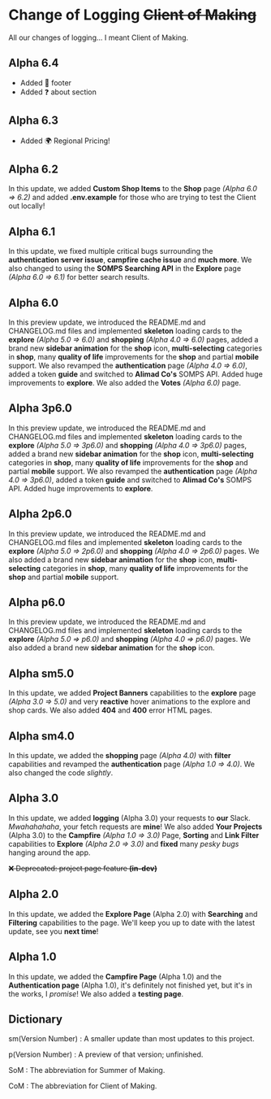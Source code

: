 # Change of Logging ~~Client of Making~~

All our changes of logging... I meant Client of Making.

## Alpha 6.4

- Added 🦶 footer
- Added ❓ about section

## Alpha 6.3

- Added 🌍 Regional Pricing!

## Alpha 6.2

In this update, we added **Custom Shop Items** to the **Shop** page _(Alpha 6.0 => 6.2)_ and added **.env.example** for those who are trying to test the Client out locally!

## Alpha 6.1

In this update, we fixed multiple critical bugs surrounding the **authentication server issue**, **campfire cache issue** and **much more**. We also changed to using the **SOMPS Searching API** in the **Explore** page _(Alpha 6.0 => 6.1)_ for better search results.

## Alpha 6.0

In this preview update, we introduced the README.md and CHANGELOG.md files and implemented **skeleton** loading cards to the **explore** _(Alpha 5.0 => 6.0)_ and **shopping** _(Alpha 4.0 => 6.0)_ pages, added a brand new **sidebar animation** for the **shop** icon, **multi-selecting** categories in **shop**, many **quality of life** improvements for the **shop** and partial **mobile** support. We also revamped the **authentication** page _(Alpha 4.0 => 6.0)_, added a token **guide** and switched to **Alimad Co's** SOMPS API. Added huge improvements to **explore**. We also added the **Votes** _(Alpha 6.0)_ page.

## Alpha 3p6.0

In this preview update, we introduced the README.md and CHANGELOG.md files and implemented **skeleton** loading cards to the **explore** _(Alpha 5.0 => 3p6.0)_ and **shopping** _(Alpha 4.0 => 3p6.0)_ pages, added a brand new **sidebar animation** for the **shop** icon, **multi-selecting** categories in **shop**, many **quality of life** improvements for the **shop** and partial **mobile** support. We also revamped the **authentication** page _(Alpha 4.0 => 3p6.0)_, added a token **guide** and switched to **Alimad Co's** SOMPS API. Added huge improvements to **explore**.

## Alpha 2p6.0

In this preview update, we introduced the README.md and CHANGELOG.md files and implemented **skeleton** loading cards to the **explore** _(Alpha 5.0 => 2p6.0)_ and **shopping** _(Alpha 4.0 => 2p6.0)_ pages. We also added a brand new **sidebar animation** for the **shop** icon, **multi-selecting** categories in **shop**, many **quality of life** improvements for the **shop** and partial **mobile** support.

## Alpha p6.0

In this preview update, we introduced the README.md and CHANGELOG.md files and implemented **skeleton** loading cards to the **explore** _(Alpha 5.0 => p6.0)_ and **shopping** _(Alpha 4.0 => p6.0)_ pages. We also added a brand new **sidebar animation** for the **shop** icon.

## Alpha sm5.0

In this update, we added **Project Banners** capabilities to the **explore** page _(Alpha 3.0 => 5.0)_ and very **reactive** hover animations to the explore and shop cards. We also added **404** and **400** error HTML pages.

## Alpha sm4.0

In this update, we added the **shopping** page _(Alpha 4.0)_ with **filter** capabilities and revamped the **authentication** page _(Alpha 1.0 => 4.0)_. We also changed the code _slightly_.

## Alpha 3.0

In this update, we added **logging** (Alpha 3.0) your requests to **our** Slack. _Mwahahahaha_, your fetch requests are **mine**! We also added **Your Projects** (Alpha 3.0) to the **Campfire** _(Alpha 1.0 => 3.0)_ Page, **Sorting** and **Link Filter** capabilities to **Explore** _(Alpha 2.0 => 3.0)_ and **fixed** many _pesky bugs_ hanging around the app.

~~❌ Deprecated: project page feature **(in-dev)**~~

## Alpha 2.0

In this update, we added the **Explore Page** (Alpha 2.0) with **Searching** and **Filtering** capabilities to the page. We'll keep you up to date with the latest update, see you **next time**!

## Alpha 1.0

In this update, we added the **Campfire Page** (Alpha 1.0) and the **Authentication page** (Alpha 1.0), it's definitely not finished yet, but it's in the works, I _promise_! We also added a **testing page**.

## Dictionary

sm(Version Number)
: A smaller update than most updates to this project.

p(Version Number)
: A preview of that version; unfinished.

SoM
: The abbreviation for Summer of Making.

CoM
: The abbreviation for Client of Making.
